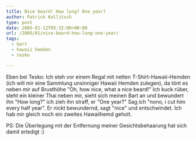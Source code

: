 ```yaml
---
title: Nice beard! How long? One year?
author: Patrick Kollitsch
type: post
date: 2005-01-12T05:32:00+00:00
url: /2005/01/nice-beard-how-long-one-year/
tags:
  - bart
  - hawaii hemden
  - tesko

---
```

Eben bei Tesko: Ich steh vor einem Regal mit netten T-Shirt-Hawaii-Hemden (ich will mir eine Sammlung unsinniger Hawaii Hemden zulegen), da tönt es neben mir auf Brusthöhe "Oh, how nice, what a nice beard!" Ich kuck rüber, steht ein kleiner Thai neben mir, sieht sich meinen Bart an und bewundert ihn "How long?" ich zieh ihn straff, er "One year?" Sag ich "nono, i cut him every half year". Er nickt bewundernd, sagt "nice" und entschwindet. Ich hab mir gleich noch ein zweites Hawaiihemd geholt.

PS: Die &Uuml;berlegung mit der Entfernung meiner Gesichtsbehaarung hat sich damit erledigt :)
